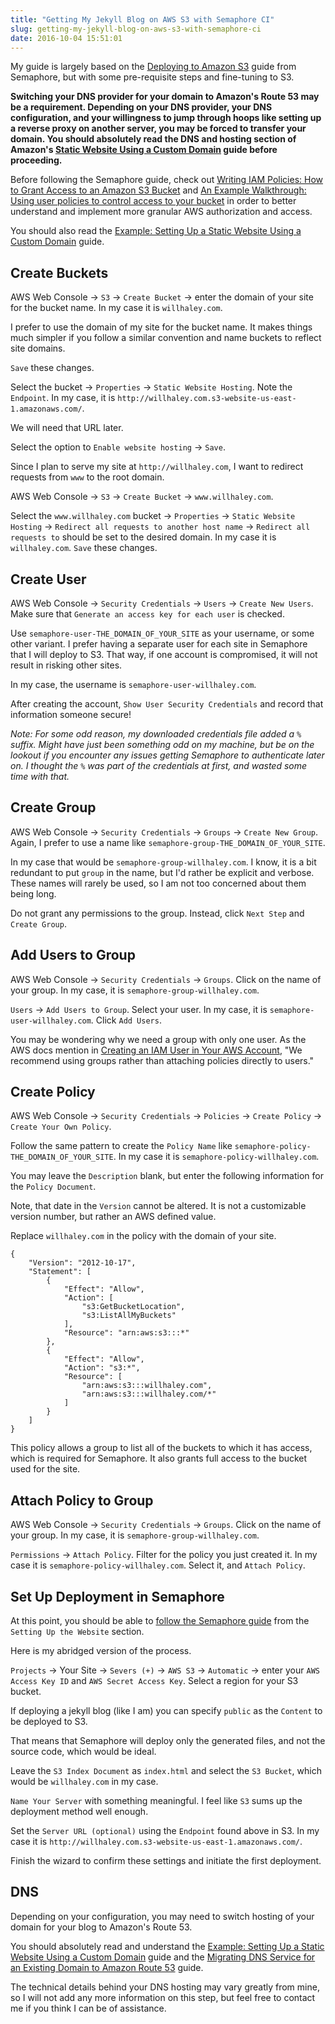 ```yaml
---
title: "Getting My Jekyll Blog on AWS S3 with Semaphore CI"
slug: getting-my-jekyll-blog-on-aws-s3-with-semaphore-ci
date: 2016-10-04 15:51:01
---
```


My guide is largely based on the [Deploying to Amazon S3](https://semaphoreci.com/docs/deploying-to-amazon-s3.html) guide from Semaphore, but with some pre-requisite steps and fine-tuning to S3.

**Switching your DNS provider for your domain to Amazon's Route 53 may be a requirement. Depending on your DNS provider, your DNS configuration, and your willingness to jump through hoops like setting up a reverse proxy on another server, you may be forced to transfer your domain. You should absolutely read the DNS and hosting section of Amazon's [Static Website Using a Custom Domain](https://docs.aws.amazon.com/AmazonS3/latest/dev/website-hosting-custom-domain-walkthrough.html) guide before proceeding.**

Before following the Semaphore guide, check out [Writing IAM Policies: How to Grant Access to an Amazon S3 Bucket](https://blogs.aws.amazon.com/security/post/Tx3VRSWZ6B3SHAV/Writing-IAM-Policies-How-to-Grant-Access-to-an-Amazon-S3-Bucket) and
[An Example Walkthrough: Using user policies to control access to your bucket](http://docs.aws.amazon.com/AmazonS3/latest/dev/walkthrough1.html) in order to better understand and implement more granular AWS authorization and access.

You should also read the [Example: Setting Up a Static Website Using a Custom Domain](https://docs.aws.amazon.com/AmazonS3/latest/dev/website-hosting-custom-domain-walkthrough.html) guide.

<!-- more -->

## Create Buckets

AWS Web Console -> `S3` -> `Create Bucket` -> enter the domain of your site for the bucket name. In my case it is `willhaley.com`.

I prefer to use the domain of my site for the bucket name. It makes things much simpler if you follow a similar convention and name buckets to reflect site domains.

`Save` these changes.

Select the bucket -> `Properties` -> `Static Website Hosting`. Note the `Endpoint`. In my case, it is `http://willhaley.com.s3-website-us-east-1.amazonaws.com/`.

We will need that URL later.

Select the option to `Enable website hosting` -> `Save`.

Since I plan to serve my site at `http://willhaley.com`, I want to redirect requests from `www` to the root domain.

AWS Web Console -> `S3` -> `Create Bucket` -> `www.willhaley.com`.

Select the `www.willhaley.com` bucket -> `Properties` -> `Static Website Hosting` -> `Redirect all requests to another host name` -> `Redirect all requests to` should be set to the desired domain. In my case it is `willhaley.com`. `Save` these changes.

## Create User

AWS Web Console -> `Security Credentials` -> `Users` -> `Create New Users`. Make sure that `Generate an access key for each user` is checked.

Use `semaphore-user-THE_DOMAIN_OF_YOUR_SITE` as your username, or some other variant. I prefer having a separate user for each site in Semaphore that I will deploy to S3. That way, if one account is compromised, it will not result in risking other sites.

In my case, the username is `semaphore-user-willhaley.com`.

After creating the account, `Show User Security Credentials` and record that information someone secure!

_Note: For some odd reason, my downloaded credentials file added a `%` suffix. Might have just been something odd on my machine, but be on the lookout if you encounter any issues getting Semaphore to authenticate later on. I thought the `%` was part of the credentials at first, and wasted some time with that._

## Create Group

AWS Web Console -> `Security Credentials` -> `Groups` -> `Create New Group`. Again, I prefer to use a name like `semaphore-group-THE_DOMAIN_OF_YOUR_SITE`.

In my case that would be `semaphore-group-willhaley.com`. I know, it is a bit redundant to put `group` in the name, but I'd rather be explicit and verbose. These names will rarely be used, so I am not too concerned about them being long.

Do not grant any permissions to the group. Instead, click `Next Step` and `Create Group`.

## Add Users to Group

AWS Web Console -> `Security Credentials` -> `Groups`. Click on the name of your group. In my case, it is `semaphore-group-willhaley.com`.

`Users` -> `Add Users to Group`. Select your user. In my case, it is `semaphore-user-willhaley.com`. Click `Add Users`.

You may be wondering why we need a group with only one user. As the AWS docs mention in [Creating an IAM User in Your AWS Account](http://docs.aws.amazon.com/IAM/latest/UserGuide/id_users_create.html), "We recommend using groups rather than attaching policies directly to users."

## Create Policy

AWS Web Console -> `Security Credentials` -> `Policies` -> `Create Policy` -> `Create Your Own Policy`.

Follow the same pattern to create the `Policy Name` like `semaphore-policy-THE_DOMAIN_OF_YOUR_SITE`. In my case it is `semaphore-policy-willhaley.com`.

You may leave the `Description` blank, but enter the following information for the `Policy Document`.

Note, that date in the `Version` cannot be altered. It is not a customizable version number, but rather an AWS defined value.

Replace `willhaley.com` in the policy with the domain of your site.

```
{
	"Version": "2012-10-17",
	"Statement": [
		{
			"Effect": "Allow",
			"Action": [
				"s3:GetBucketLocation",
				"s3:ListAllMyBuckets"
			],
			"Resource": "arn:aws:s3:::*"
		},
		{
			"Effect": "Allow",
			"Action": "s3:*",
			"Resource": [
				"arn:aws:s3:::willhaley.com",
				"arn:aws:s3:::willhaley.com/*"
			]
		}
	]
}
```

This policy allows a group to list all of the buckets to which it has access, which is required for Semaphore. It also grants full access to the bucket used for the site.

## Attach Policy to Group

AWS Web Console -> `Security Credentials` -> `Groups`. Click on the name of your group. In my case, it is `semaphore-group-willhaley.com`.

`Permissions` -> `Attach Policy`. Filter for the policy you just created it. In my case it is `semaphore-policy-willhaley.com`. Select it, and `Attach Policy`.

## Set Up Deployment in Semaphore

At this point, you should be able to [follow the Semaphore guide](https://semaphoreci.com/docs/deploying-to-amazon-s3.html) from the `Setting Up the Website` section.

Here is my abridged version of the process.

`Projects` -> Your Site -> `Severs (+)` -> `AWS S3` -> `Automatic` -> enter your `AWS Access Key ID` and `AWS Secret Access Key`. Select a region for your S3 bucket.

If deploying a jekyll blog (like I am) you can specify `public` as the `Content` to be deployed to S3.

That means that Semaphore will deploy only the generated files, and not the source code, which would be ideal.

Leave the `S3 Index Document` as `index.html` and select the `S3 Bucket`, which would be `willhaley.com` in my case.

`Name Your Server` with something meaningful. I feel like `S3` sums up the deployment method well enough.

Set the `Server URL (optional)` using the `Endpoint` found above in S3. In my case it is `http://willhaley.com.s3-website-us-east-1.amazonaws.com/`.

Finish the wizard to confirm these settings and initiate the first deployment.

## DNS

Depending on your configuration, you may need to switch hosting of your domain for your blog to Amazon's Route 53.

You should absolutely read and understand the [Example: Setting Up a Static Website Using a Custom Domain](https://docs.aws.amazon.com/AmazonS3/latest/dev/website-hosting-custom-domain-walkthrough.html) guide and the [Migrating DNS Service for an Existing Domain to Amazon Route 53](http://docs.aws.amazon.com/Route53/latest/DeveloperGuide/MigratingDNS.html#Step_CreateHostedZone) guide.

The technical details behind your DNS hosting may vary greatly from mine, so I will not add any more information on this step, but feel free to contact me if you think I can be of assistance.
